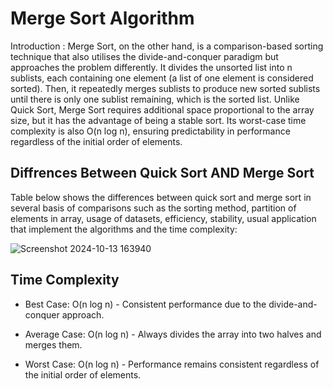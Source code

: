# Merge Sort Algorithm

Introduction : Merge Sort, on the other hand, is a comparison-based sorting technique that also utilises the divide-and-conquer paradigm but approaches the problem differently. 
It divides the unsorted list into n sublists, each containing one element (a list of one element is considered sorted). Then, it repeatedly merges sublists to produce new sorted sublists until there is only one sublist remaining, 
which is the sorted list. Unlike Quick Sort, Merge Sort requires additional space proportional to the array size, but it has the advantage of being a stable sort. 
Its worst-case time complexity is also O(n log n), ensuring predictability in performance regardless of the initial order of elements.

## Diffrences Between Quick Sort AND Merge Sort

Table below shows the differences between quick sort and merge sort in several basis of comparisons such as the sorting method, partition of elements in array,
usage of datasets, efficiency, stability, usual application that implement the algorithms and the time complexity:

![Screenshot 2024-10-13 163940](https://github.com/user-attachments/assets/b6cc11ea-60f0-4b7a-be67-cb8a2b7493d7)

## Time Complexity

- Best Case: O(n log n) - Consistent performance due to the divide-and-conquer approach.
  
- Average Case: O(n log n) - Always divides the array into two halves and merges them.

- Worst Case: O(n log n) - Performance remains consistent regardless of the initial order of elements.
